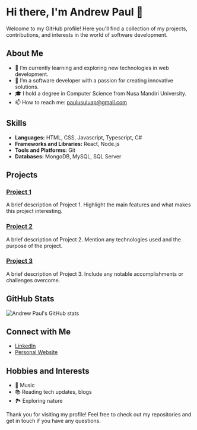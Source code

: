 # Hi there, I'm Andrew Paul 👋

Welcome to my GitHub profile! Here you'll find a collection of my projects, contributions, and interests in the world of software development.

## About Me

- 🌱 I’m currently learning and exploring new technologies in web development.
- 💼 I’m a software developer with a passion for creating innovative solutions.
- 🎓 I hold a degree in Computer Science from Nusa Mandiri University.
- 📫 How to reach me: paulusuluap@gmail.com

## Skills

- **Languages:** HTML, CSS, Javascript, Typescript, C#
- **Frameworks and Libraries:** React, Node.js
- **Tools and Platforms:** Git
- **Databases:** MongoDB, MySQL, SQL Server

## Projects

### [Project 1](https://github.com/paulusuluap/project1)
A brief description of Project 1. Highlight the main features and what makes this project interesting.

### [Project 2](https://github.com/paulusuluap/project2)
A brief description of Project 2. Mention any technologies used and the purpose of the project.

### [Project 3](https://github.com/paulusuluap/project3)
A brief description of Project 3. Include any notable accomplishments or challenges overcome.

## GitHub Stats

![Andrew Paul's GitHub stats](https://github-readme-stats.vercel.app/api?username=paulusuluap&show_icons=true&theme=radical)

## Connect with Me

- [LinkedIn](https://linkedin.com/in/andrewpaulsergio)
- [Personal Website](https://www.paulusuluap.com)

## Hobbies and Interests

- :musical_keyboard: Music
- 📚 Reading tech updates, blogs
- 🏞️ Exploring nature

Thank you for visiting my profile! Feel free to check out my repositories and get in touch if you have any questions.
